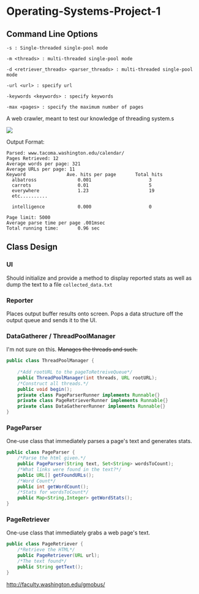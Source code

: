 Operating-Systems-Project-1
===========================
## Command Line Options ##
```
-s : Single-threaded single-pool mode

-m <threads> : multi-threaded single-pool mode

-d <retriever_threads> <parser_threads> : multi-threaded single-pool mode

-url <url> : specify url

-keywords <keywords> : specify keywords

-max <pages> : specify the maximum number of pages
```

A web crawler, meant to test our knowledge of threading system.s

![](http://faculty.washington.edu/gmobus/Academics/TCSS422/MoodleFiles/WebSpider.png)

Output Format:
```
Parsed: www.tacoma.washington.edu/calendar/
Pages Retrieved: 12
Average words per page: 321
Average URLs per page: 11
Keyword               Ave. hits per page       Total hits
  albatross               0.001                     3
  carrots                 0.01                      5
  everywhere              1.23                      19
  etc..........

  intelligence            0.000                     0

Page limit: 5000
Average parse time per page .001msec
Total running time:       0.96 sec
```

## Class Design ##
### UI ###
Should initialize and provide a method to display reported stats as well as dump the text to a file `collected_data.txt`

> 

### Reporter ###
Places output buffer results onto screen. Pops a data structure off the output queue and sends it to the UI.

### DataGatherer / ThreadPoolManager ###
I'm not sure on this.
<del>Manages the threads and such.
```java
public class ThreadPoolManager {
    
    /*Add rootURL to the pageToRetreiveQueue*/
    public ThreadPoolManager(int threads, URL rootURL);
    /*Construct all threads.*/
    public void begin();
    private class PageParserRunner implements Runnable{}
    private class PageRetrieverRunner implements Runnable{}
    private class DataGathererRunner implements Runnable{}
}
```
</del>

### PageParser ###
One-use class that immediately parses a page's text and generates stats.
```Java
public class PageParser {
    /*Parse the html given.*/
    public PageParser(String text, Set<String> wordsToCount);
    /*What links were found in the text?*/
    public URL[] getFoundURLs();
    /*Word Count*/
    public int getWordCount();
    /*Stats for wordsToCount*/
    public Map<String,Integer> getWordStats();
}
```

### PageRetriever ###
One-use class that immediately grabs a web page's text.
```Java
public class PageRetriever {
    /*Retrieve the HTML*/
    public PageRetriever(URL url);
    /*The text found*/
    public String getText();
}
```

http://faculty.washington.edu/gmobus/
